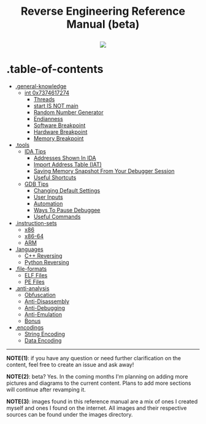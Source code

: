 # <p align='center'> Reverse Engineering Reference Manual (beta) </p>

<p align='center'> 
<img src="https://github.com/yellowbyte/reverse-engineering-reference-manual/blob/master/images/heading/Introduction.PNG"> 
</p>

# .table-of-contents

* [.general-knowledge](contents/general-knowledge/general-knowledge.md)
  * [int 0x7374617274](contents/general-knowledge/int_0x7374617274.md)
    * [Threads](contents/general-knowledge/int_0x7374617274.md#-threads-)
    * [start IS NOT main](contents/general-knowledge/int_0x7374617274.md#-start-is-not-main-)
    * [Random Number Generator](contents/general-knowledge/int_0x7374617274.md#-random-number-generator-)
    * [Endianness](contents/general-knowledge/int_0x7374617274.md#-endianness-)
    * [Software Breakpoint](contents/general-knowledge/int_0x7374617274.md#-software-breakpoint-)
    * [Hardware Breakpoint](contents/general-knowledge/int_0x7374617274.md#-hardware-breakpoint-)
    * [Memory Breakpoint](contents/general-knowledge/int_0x7374617274.md#-memory-breakpoint-)
* [.tools](contents/tools/tools.md)
  * [IDA Tips](contents/tools/IDA_Tips.md)
    * [Addresses Shown In IDA](contents/tools/IDA_Tips.md#-addresses-shown-in-ida-)
    * [Import Address Table (IAT)](contents/tools/IDA_Tips.md#-import-address-table-iat-)
    * [Saving Memory Snapshot From Your Debugger Session](contents/tools/IDA_Tips.md#-saving-memory-snapshot-from-your-debugger-session-)
    * [Useful Shortcuts](contents/tools/IDA_Tips.md#-useful-shortcuts-)
  * [GDB Tips](contents/tools/GDB_Tips.md)
    * [Changing Default Settings](contents/tools/GDB_Tips.md#-changing-default-settings-)
    * [User Inputs](contents/tools/GDB_Tips.md#-user-inputs-)
    * [Automation](contents/tools/GDB_Tips.md#-automation-)
    * [Ways To Pause Debuggee](contents/tools/GDB_Tips.md#-ways-to-pause-debuggee-)
    * [Useful Commands](contents/tools/GDB_Tips.md#-useful-commands-)
* [.instruction-sets](contents/instruction-sets/instruction-sets.md)
  * [x86](#-x86-)
  * [x86-64](#-x86-64-)
  * [ARM](#-arm-)
* [.languages](contents/languages/languages.md)
  * [C++ Reversing](#-c-reversing-)
  * [Python Reversing](#-python-reversing-)
* [.file-formats](contents/file-formats/file-formats.md)
  * [ELF Files](#-elf-files-)
  * [PE Files](#-pe-files-)
* [.anti-analysis](contents/anti-analysis/anti-analysis.md)
  * [Obfuscation](#-obfuscation-)
  * [Anti-Disassembly](#-anti-disassembly-)
  * [Anti-Debugging](#-anti-debugging-)
  * [Anti-Emulation](#-anti-emulation-)
  * [Bonus](#-bonus-)
* [.encodings](contents/encodings/encodings.md)
  * [String Encoding](#-string-encoding-)
  * [Data Encoding](#-data-encoding-)
---

__NOTE(1)__: if you have any question or need further clarification on the content, feel free to create an issue and ask away!

__NOTE(2)__: beta? Yes. In the coming months I'm planning on adding more pictures and diagrams to the current content. Plans to add more sections will continue after revamping it.

__NOTE(3)__: images found in this reference manual are a mix of ones I created myself and ones I found on the internet. All images and their respective sources can be found under the images directory.
